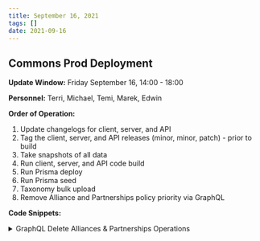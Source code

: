 ```yaml
---
title: September 16, 2021
tags: []
date: 2021-09-16
---
```


## Commons Prod Deployment

**Update Window:** Friday September 16, 14:00 - 18:00

**Personnel:** Terri, Michael, Temi, Marek, Edwin

**Order of Operation:**

1. Update changelogs for client, server, and API
1. Tag the client, server, and API releases (minor, minor, patch) - prior to build
1. Take snapshots of all data
1. Run client, server, and API code build
1. Run Prisma deploy
1. Run Prisma seed
1. Taxonomy bulk upload
1. Remove Alliance and Partnerships policy priority via GraphQL

**Code Snippets:**

<details id="gql-policy"><summary>GraphQL Delete Alliances & Partnerships Operations</summary>
  <pre><code class="language-graphql hljs">
    query POLICIES {
      policyPriorities {
        id
        name
        theme
      }
    }

    mutation DELETE_POLICY {
      deletePolicyPriority(
        where: { id: "ckoj2v03f01ph0941mw8zadle" }
      ) {
        id
        name
      }
    }
  </code></pre>
</details>
